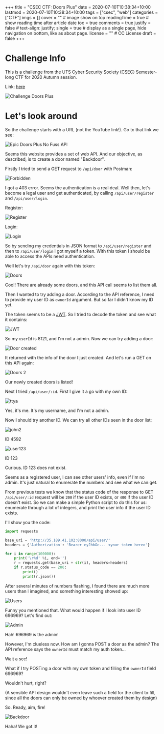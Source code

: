 +++
title = "CSEC CTF: Doors Plus"
date = 2020-07-10T10:38:34+10:00
lastmod = 2020-07-10T10:38:34+10:00
tags = ["csec", "web"]
categories = ["CTF"]
imgs = []
cover = ""  # image show on top
readingTime = true  # show reading time after article date
toc = true
comments = true
justify = false  # text-align: justify;
single = true  # display as a single page, hide navigation on bottom, like as about page.
license = ""  # CC License
draft = false
+++


# Challenge Info

This is a challenge from the UTS Cyber Security Society (CSEC) Semester-long CTF for 2020 Autumn session.

Link: [here](https://ctf.utscyber.org/challenges#Doors%20Plus)

![Challenge Doors Plus](/img/doors-plus/challenge.png)

# Let's look around

So the challenge starts with a URL (not the YouTube link!). Go to that link we see:

![Epic Doors Plus No Fuss API](/img/doors-plus/doors-plus-api.png)

Seems this website provides a set of web API. And our objective, as described, is to create a door named "Backdoor".

Firstly I tried to send a GET request to `/api/door` with Postman:

![Forbidden](/img/doors-plus/forbidden.png)

I got a 403 error. Seems the authentication is a real deal. Well then, let's become a legal user and get authenticated, by calling `/api/user/register` and `/api/user/login`.

Register:

![Register](/img/doors-plus/register.png)

Login:

![Login](/img/doors-plus/login.png)

So by sending my credentials in JSON format to `/api/user/register` and then to `/api/user/login` I got myself a token. With this token I should be able to access the APIs need authentication.

Well let's try `/api/door` again with this token:

![Doors](/img/doors-plus/doors.png)

Cool! There are already some doors, and this API call seems to list them all.

Then I wanted to try adding a door. According to the API reference, I need to provide my user ID as `ownerId` argument. But so far I didn't know my ID yet.

The token seems to be a [JWT](https://jwt.io). So I tried to decode the token and see what it contains:

![JWT](/img/doors-plus/jwt.png)

So my `userId` is 8121, and I'm not a admin. Now we can try adding a door:

![Door created](/img/doors-plus/door-created.png)

It returned with the info of the door I just created. And let's run a GET on this API again:

![Doors 2](/img/doors-plus/doors2.png)

Our newly created doors is listed!

Next I tried `/api/user/:id`. First I give it a go with my own ID:

![ttya](/img/doors-plus/ttya.png)

Yes, it's me. It's my username, and I'm not a admin.

Now I should try another ID. We can try all other IDs seen in the door list:

![john2](/img/doors-plus/john2.png)

ID 4592

![user123](/img/doors-plus/user123.png)

ID 123

Curious. ID 123 does not exist. 

Seems as a registered user, I can see other users' info, even if I'm no admin. It's just natural to enumerate the numbers and see what we can get.

From previous tests we know that the status code of the response to GET `/api/user/:id` request will be `200` if the user ID exists, or `400` if the user ID doesn't exist. So we can make a simple Python script to do this for us: enumerate through a lot of integers, and print the user info if the user ID exists.

I'll show you the code:

```Python
import requests

base_uri = 'http://35.189.41.102:8000/api/user/'
headers = {'Authorization': 'Bearer eyJhbGc... <your token here>'}

for i in range(100000):
	print('\r%d' %i, end='')
	r = requests.get(base_uri + str(i), headers=headers)
	if r.status_code == 200:
		print()
		print(r.json())

```

After several minutes of numbers flashing, I found there are much more users than I imagined, and something interesting showed up:

![Users](/img/doors-plus/users.png)

Funny you mentioned that. What would happen if I look into user ID 696969? Let's find out:

![Admin](/img/doors-plus/admin.png)

Hah! 696969 is the admin!

However, I'm clueless now. How am I gonna POST a door as the admin? The API reference says the `ownerId` must match my auth token...

Wait a sec!

 What if I try POSTing a door with my own token and filling the `ownerId` field 696969?

 Wouldn't hurt, right? 

 (A sensible API design wouldn't even leave such a field for the client to fill, since all the doors can only be owned by whoever created them by design)

So. Ready, aim, fire!

![Backdoor](/img/doors-plus/backdoor.png)

Haha! We got it!
